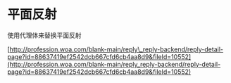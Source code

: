 # 平面反射

使用代理体来替换平面反射

[http://profession.woa.com/blank-main/reply\_reply-backend/reply-detail-page?id=88637419ef2542dcb667cfd6cb4aa8d9&fileId=10552](http://profession.woa.com/blank-main/reply_reply-backend/reply-detail-page?id=88637419ef2542dcb667cfd6cb4aa8d9&fileId=10552)

